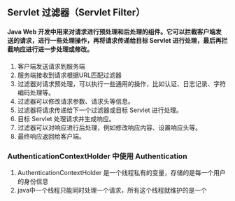 ## Servlet 过滤器（Servlet Filter）
#### Java Web 开发中用来对请求进行预处理和后处理的组件。它可以拦截客户端发送的请求，进行一些处理操作，再将请求传递给目标 Servlet 进行处理，最后再拦截响应进行进一步处理或修改。
1. 客户端发送请求到服务端
2. 服务端接收到请求根据URL匹配过滤器
3. 过滤器对请求预处理，可以执行一些通用的操作，比如认证、日志记录、字符编码处理等。
4. 过滤器可以修改请求参数、请求头等信息。
5. 过滤器将请求传递给下一个过滤器或目标 Servlet 进行处理。
6. 目标 Servlet 处理请求并生成响应。
7. 过滤器可以对响应进行后处理，例如修改响应内容、设置响应头等。
8. 最终响应返回给客户端。

### AuthenticationContextHolder 中使用  Authentication
1. AuthenticationContextHolder 是一个线程私有的变量，存储的是每一个用户的身份信息
2. java中一个线程只能同时处理一个请求，所有这个线程就维护的是一个

